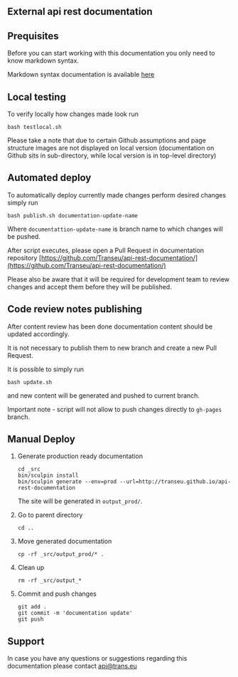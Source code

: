 ## External api rest documentation

## Prequisites

Before you can start working with this documentation you only need to know markdown syntax.

Markdown syntax documentation is available [here](https://help.github.com/articles/basic-writing-and-formatting-syntax/)

## Local testing

To verify locally how changes made look run

```
bash testlocal.sh
```
Please take a note that due to certain Github assumptions and page structure images are not displayed on local version
(documentation on Github sits in sub-directory, while local version is in top-level directory)

## Automated deploy

To automatically deploy currently made changes perform desired changes simply run 

```
bash publish.sh documentation-update-name
```

Where `documentattion-update-name` is branch name to which changes will be pushed.

After script executes, please open a Pull Request in documentation repository [https://github.com/Transeu/api-rest-documentation/](https://github.com/Transeu/api-rest-documentation/)

Please also be aware that it will be required for development team to review changes and accept them before they will be published.

## Code review notes publishing

After content review has been done documentation content should be updated accordingly.

It is not necessary to publish them to new branch and create a new Pull Request.

It is possible to simply run

```
bash update.sh
```

and new content will be generated and pushed to current branch.

Important note - script will not allow to push changes directly to `gh-pages` branch.

## Manual Deploy

1. Generate production ready documentation

    ```
    cd _src
    bin/sculpin install
    bin/sculpin generate --env=prod --url=http://transeu.github.io/api-rest-documentation
    ```    
    The site will be generated in `output_prod/`. 

2. Go to parent directory
    ```
    cd ..
    ```
3. Move generated documentation
    ```
    cp -rf _src/output_prod/* .
    ```
4. Clean up
    ```
    rm -rf _src/output_*
    ```
5. Commit and push changes
    ```
    git add .
    git commit -m 'documentation update'
    git push
    
    ```

    
## Support

In case you have any questions or suggestions regarding this documentation please contact [api@trans.eu](mailto:api@trans.eu)